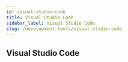 ```yaml
---
id: visual-studio-code
title: Visual Studio Code
sidebar_label: Visual Studio Code
slug: /development-tools/visual-studio-code
---
```


## Visual Studio Code
